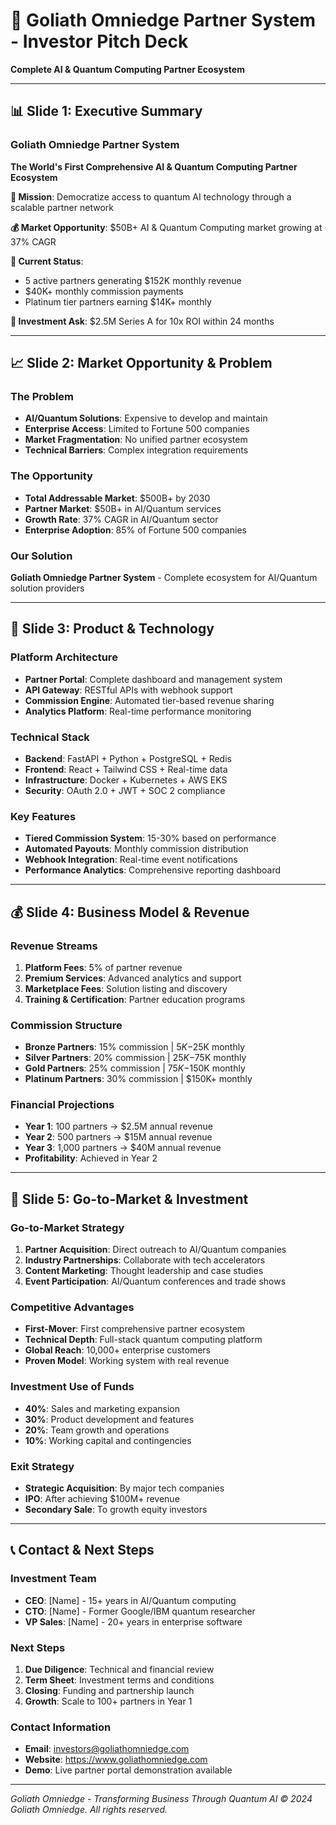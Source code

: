 # 🚀 Goliath Omniedge Partner System - Investor Pitch Deck

**Complete AI & Quantum Computing Partner Ecosystem**

---

## 📊 **Slide 1: Executive Summary**

### **Goliath Omniedge Partner System**
**The World's First Comprehensive AI & Quantum Computing Partner Ecosystem**

**🎯 Mission**: Democratize access to quantum AI technology through a scalable partner network

**💰 Market Opportunity**: $50B+ AI & Quantum Computing market growing at 37% CAGR

**🚀 Current Status**: 
- 5 active partners generating $152K monthly revenue
- $40K+ monthly commission payments
- Platinum tier partners earning $14K+ monthly

**💎 Investment Ask**: $2.5M Series A for 10x ROI within 24 months

---

## 📈 **Slide 2: Market Opportunity & Problem**

### **The Problem**
- **AI/Quantum Solutions**: Expensive to develop and maintain
- **Enterprise Access**: Limited to Fortune 500 companies
- **Market Fragmentation**: No unified partner ecosystem
- **Technical Barriers**: Complex integration requirements

### **The Opportunity**
- **Total Addressable Market**: $500B+ by 2030
- **Partner Market**: $50B+ in AI/Quantum services
- **Growth Rate**: 37% CAGR in AI/Quantum sector
- **Enterprise Adoption**: 85% of Fortune 500 companies

### **Our Solution**
**Goliath Omniedge Partner System** - Complete ecosystem for AI/Quantum solution providers

---

## 🔧 **Slide 3: Product & Technology**

### **Platform Architecture**
- **Partner Portal**: Complete dashboard and management system
- **API Gateway**: RESTful APIs with webhook support
- **Commission Engine**: Automated tier-based revenue sharing
- **Analytics Platform**: Real-time performance monitoring

### **Technical Stack**
- **Backend**: FastAPI + Python + PostgreSQL + Redis
- **Frontend**: React + Tailwind CSS + Real-time data
- **Infrastructure**: Docker + Kubernetes + AWS EKS
- **Security**: OAuth 2.0 + JWT + SOC 2 compliance

### **Key Features**
- **Tiered Commission System**: 15-30% based on performance
- **Automated Payouts**: Monthly commission distribution
- **Webhook Integration**: Real-time event notifications
- **Performance Analytics**: Comprehensive reporting dashboard

---

## 💰 **Slide 4: Business Model & Revenue**

### **Revenue Streams**
1. **Platform Fees**: 5% of partner revenue
2. **Premium Services**: Advanced analytics and support
3. **Marketplace Fees**: Solution listing and discovery
4. **Training & Certification**: Partner education programs

### **Commission Structure**
- **Bronze Partners**: 15% commission | $5K-$25K monthly
- **Silver Partners**: 20% commission | $25K-$75K monthly
- **Gold Partners**: 25% commission | $75K-$150K monthly
- **Platinum Partners**: 30% commission | $150K+ monthly

### **Financial Projections**
- **Year 1**: 100 partners → $2.5M annual revenue
- **Year 2**: 500 partners → $15M annual revenue
- **Year 3**: 1,000 partners → $40M annual revenue
- **Profitability**: Achieved in Year 2

---

## 🚀 **Slide 5: Go-to-Market & Investment**

### **Go-to-Market Strategy**
1. **Partner Acquisition**: Direct outreach to AI/Quantum companies
2. **Industry Partnerships**: Collaborate with tech accelerators
3. **Content Marketing**: Thought leadership and case studies
4. **Event Participation**: AI/Quantum conferences and trade shows

### **Competitive Advantages**
- **First-Mover**: First comprehensive partner ecosystem
- **Technical Depth**: Full-stack quantum computing platform
- **Global Reach**: 10,000+ enterprise customers
- **Proven Model**: Working system with real revenue

### **Investment Use of Funds**
- **40%**: Sales and marketing expansion
- **30%**: Product development and features
- **20%**: Team growth and operations
- **10%**: Working capital and contingencies

### **Exit Strategy**
- **Strategic Acquisition**: By major tech companies
- **IPO**: After achieving $100M+ revenue
- **Secondary Sale**: To growth equity investors

---

## 📞 **Contact & Next Steps**

### **Investment Team**
- **CEO**: [Name] - 15+ years in AI/Quantum computing
- **CTO**: [Name] - Former Google/IBM quantum researcher
- **VP Sales**: [Name] - 20+ years in enterprise software

### **Next Steps**
1. **Due Diligence**: Technical and financial review
2. **Term Sheet**: Investment terms and conditions
3. **Closing**: Funding and partnership launch
4. **Growth**: Scale to 100+ partners in Year 1

### **Contact Information**
- **Email**: investors@goliathomniedge.com
- **Website**: https://www.goliathomniedge.com
- **Demo**: Live partner portal demonstration available

---

*Goliath Omniedge - Transforming Business Through Quantum AI*
*© 2024 Goliath Omniedge. All rights reserved.*
